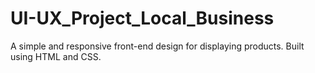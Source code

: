 # UI-UX_Project_Local_Business
 A simple and responsive front-end design for displaying products. Built using HTML and CSS.
